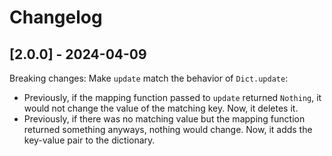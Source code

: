 # Changelog

## [2.0.0] - 2024-04-09

Breaking changes: Make `update` match the behavior of `Dict.update`:

- Previously, if the mapping function passed to `update` returned `Nothing`, it would not change the value of the matching key. Now, it deletes it.
- Previously, if there was no matching value but the mapping function returned something anyways, nothing would change. Now, it adds the key-value pair to the dictionary.
